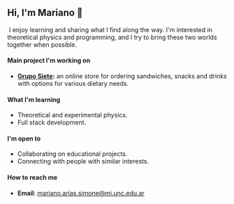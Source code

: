## Hi, I'm Mariano 👋

&nbsp;I enjoy learning and sharing what I find along the way. I'm interested in theoretical physics and programming, and I try to bring these two worlds together when possible.


#### Main project I'm working on

- **[Grupo Siete](https://github.com/marias400/grupo_7_fraterno):** an online store for ordering sandwiches, snacks and drinks with options for various dietary needs.


#### What I'm learning

- Theoretical and experimental physics.
- Full stack development.


#### I'm open to

- Collaborating on educational projects.
- Connecting with people with similar interests.


#### How to reach me

- **Email**: [mariano.arias.simone@mi.unc.edu.ar](mailto:mariano.arias.simone@mi.unc.edu.ar)
